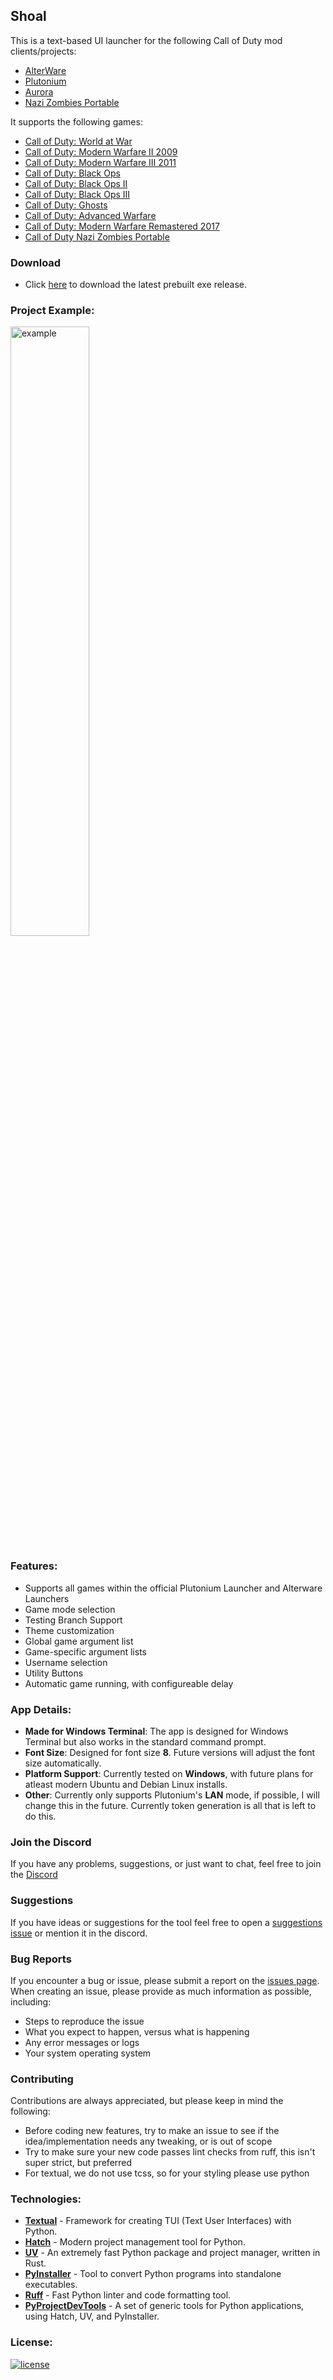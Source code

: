## Shoal

This is a text-based UI launcher for the following Call of Duty mod clients/projects:

- [AlterWare](https://alterware.dev/)
- [Plutonium](https://plutonium.pw/)
- [Aurora](https://auroramod.dev/)
- [Nazi Zombies Portable](https://docs.nzp.gay/landing/)

It supports the following games:

- [Call of Duty: World at War](https://store.steampowered.com/app/10090/Call_of_Duty_World_at_War/)
- [Call of Duty: Modern Warfare II 2009](https://store.steampowered.com/app/10180/Call_of_Duty_Modern_Warfare_2/)
- [Call of Duty: Modern Warfare III 2011](https://store.steampowered.com/app/115300/Call_of_Duty_Modern_Warfare_3_2011/)
- [Call of Duty: Black Ops](https://store.steampowered.com/app/42700/Call_of_Duty_Black_Ops/)
- [Call of Duty: Black Ops II](https://store.steampowered.com/app/202970/Call_of_Duty_Black_Ops_II/)
- [Call of Duty: Black Ops III](https://store.steampowered.com/app/311210/Call_of_Duty_Black_Ops_III/)
- [Call of Duty: Ghosts](https://store.steampowered.com/app/209160/Call_of_Duty_Ghosts/)
- [Call of Duty: Advanced Warfare](https://store.steampowered.com/app/209650/Call_of_Duty_Advanced_Warfare/)
- [Call of Duty: Modern Warfare Remastered 2017](https://store.steampowered.com/app/393080/Call_of_Duty_Modern_Warfare_Remastered_2017/)
- [Call of Duty Nazi Zombies Portable](https://github.com/nzp-team/nzportable/releases/latest)


### Download
- Click [here](https://github.com/Mythical-Github/shoal/releases/latest/download/shoal.zip) to download the latest prebuilt exe release.


### Project Example:
<img src="https://github.com/user-attachments/assets/b3716580-c31c-4691-8ec6-7c4299a9f83e" alt="example" width="50%" height="50%">

  
### Features:
- Supports all games within the official Plutonium Launcher and Alterware Launchers
- Game mode selection
- Testing Branch Support
- Theme customization
- Global game argument list
- Game-specific argument lists
- Username selection
- Utility Buttons
- Automatic game running, with configureable delay


### App Details:
- **Made for Windows Terminal**: The app is designed for Windows Terminal but also works in the standard command prompt.
- **Font Size**: Designed for font size **8**. Future versions will adjust the font size automatically.
- **Platform Support**: Currently tested on **Windows**, with future plans for atleast modern Ubuntu and Debian Linux installs.
- **Other**: Currently only supports Plutonium's **LAN** mode, if possible, I will change this in the future. Currently token generation is all that is left to do this.


### Join the Discord
If you have any problems, suggestions, or just want to chat, feel free to join the [Discord](https://discord.gg/EvUuAD4QvS)


### Suggestions
If you have ideas or suggestions for the tool feel free to open a [suggestions issue](https://github.com/Mythical-Github/shoal/issues) or mention it in the discord.


### Bug Reports
If you encounter a bug or issue, please submit a report on the [issues page](https://github.com/Mythical-Github/shoal/issues). 
When creating an issue, please provide as much information as possible, including:
- Steps to reproduce the issue
- What you expect to happen, versus what is happening
- Any error messages or logs
- Your system operating system


### Contributing
Contributions are always appreciated, but please keep in mind the following:
- Before coding new features, try to make an issue to see if the idea/implementation needs any tweaking, or is out of scope
- Try to make sure your new code passes lint checks from ruff, this isn't super strict, but preferred
- For textual, we do not use tcss, so for your styling please use python


### Technologies:
- **[Textual](https://github.com/Textualize/textual)** - Framework for creating TUI (Text User Interfaces) with Python.
- **[Hatch](https://github.com/pypa/hatch)** - Modern project management tool for Python.
- **[UV](https://github.com/astral-sh/uv)** - An extremely fast Python package and project manager, written in Rust.
- **[PyInstaller](https://github.com/pyinstaller/pyinstaller)** - Tool to convert Python programs into standalone executables.
- **[Ruff](https://github.com/astral-sh/ruff)** - Fast Python linter and code formatting tool.
- **[PyProjectDevTools](https://github.com/Mythical-Github/py_project_dev_tools)** - A set of generic tools for Python applications, using Hatch, UV, and PyInstaller.


### License:
[![license](https://www.gnu.org/graphics/gplv3-with-text-136x68.png)](LICENSE)
